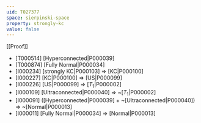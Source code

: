 ```yaml
---
uid: T027377
space: sierpinski-space
property: strongly-kc
value: false
---
```

[[Proof]]

* [T000514] [Hyperconnected|P000039]
* [T000874] [Fully Normal|P000034]
* [I000234] [strongly KC|P000103] => [KC|P000100]
* [I000227] [KC|P000100] => [US|P000099]
* [I000226] [US|P000099] => [$T_1$|P000002]
* [I000109] [Ultraconnected|P000040] => ~[$T_1$|P000002]
* [I000091] ([Hyperconnected|P000039] + ~[Ultraconnected|P000040]) => ~[Normal|P000013]
* [I000011] [Fully Normal|P000034] => [Normal|P000013]

